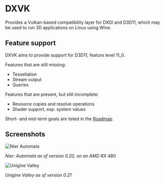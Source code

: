# DXVK
Provides a Vulkan-based compatibility layer for DXGI and D3D11, which may be used to run 3D applications on Linux using Wine.

## Feature support
DXVK aims to provide support for D3D11, feature level 11_0.

Features that are still missing:
- Tessellation
- Stream output
- Queries

Features that are present, but still incomplete:
- Resource copies and resolve operations
- Shader support, esp. system values

Short- and mid-term goals are listed in the [Roadmap](https://github.com/doitsujin/dxvk/wiki/Roadmap).

## Screenshots
![Nier Automata](http://s1.bild.me/bilder/110417/9133013Bildschirmfoto-377.png)

_Nier: Automata as of version 0.20, on an AMD RX 480_

![Unigine Valley](https://i.imgur.com/mMBQWiB.png)

_Unigine Valley as of version 0.21_